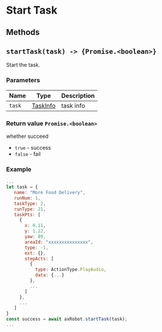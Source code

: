 # Start Task

## Methods

## `startTask(task) -> {Promise.<boolean>}`

Start the task.

### Parameters

| Name | Type | Description |
| ------ | ----------------------------- | -------- |
| `task` | [TaskInfo](#/Define-TaskInfo) | task info |

### Return value `Promise.<boolean>`

whether succeed

* `true` - success
* `false` - fail

### Example

````javascript
...
let task = {
   name: "More Food Delivery",
   runNum: 1,
   taskType: 2,
   runType: 21,
   taskPts: [
     {
       x: 0.11,
       y: 1.22,
       yaw: 89,
       areaId: "xxxxxxxxxxxxxxx",
       type: -1,
       ext: {},
       stepActs: [
         {
           type: ActionType.PlayAudio,
           data: {...}
         },
         ...
       ]
     },
     ...
   ]
}
const success = await axRobot.startTask(task);
...
````
